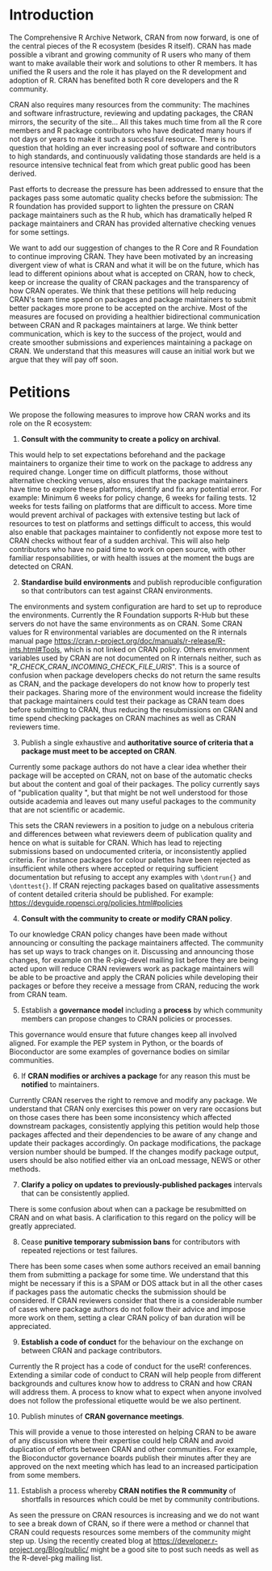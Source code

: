 # Introduction

The Comprehensive R Archive Network, CRAN from now forward, is one of the central pieces of the R ecosystem (besides R itself). 
CRAN has made possible a vibrant and growing community of R users who many of them want to make available their work and solutions to other R members. It has unified the R users and the role it has played on the R development and adoption of R. 
CRAN has benefited both R core developers and the R community. 

CRAN also requires many resources from the community: The machines and software infrastructure, reviewing and updating packages, the CRAN mirrors, the security of the site... 
All this takes much time from all the R core members and R package contributors who have dedicated many hours if not days or years to make it such a successful resource. 
There is no question that holding an ever increasing pool of software and contributors to high standards, and continuously validating those standards are held is a resource intensive technical feat from which great public good has been derived.

Past efforts to decrease the pressure has been addressed to ensure that the packages pass some automatic quality checks before the submission:
The R foundation has provided support to lighten the pressure on CRAN package maintainers such as the R hub, which has dramatically helped R package maintainers and CRAN has provided alternative checking venues for some settings. 

We want to add our suggestion of changes to the R Core and R Foundation to continue improving CRAN. 
They have been motivated by an increasing divergent view of what is CRAN and what it will be on the future, which has lead to different opinions about what is accepted on CRAN, how to check, keep or increase the quality of CRAN packages and the transparency of how CRAN operates. 
We think that these petitions will help reducing CRAN's team time spend on packages and package maintainers to submit better packages more prone to be accepted on the archive.
Most of the measures are focused on providing a healthier bidirectional communication between CRAN and R packages maintainers at large.
We think better communication, which is key to the success of the project, would and create smoother submissions and experiences maintaining a package on CRAN.
We understand that this measures will cause an initial work but we argue that they will pay off soon.

# Petitions

We propose the following measures to improve how CRAN works and its role on the R ecosystem:

1. **Consult with the community to create a policy on archival**. 

This would help to set expectations beforehand and the package maintainers to organize their time to work on the package to address any required change. Longer time on difficult platforms, those without alternative checking venues, also ensures that the package maintainers have time to explore these platforms, identify and fix any potential error. For example: Minimum 6 weeks for policy change, 6 weeks for failing tests. 12 weeks for tests failing on platforms that are difficult to access.
More time would prevent archival of packages with extensive testing but lack of resources to test on platforms and settings difficult to access, this would also enable that packages maintainer to confidently not expose more test to CRAN checks without fear of a sudden archival. This will also help contributors who have no paid time to work on open source, with other familiar responsabilities, or with health issues at the moment the bugs are detected on CRAN. 

2. **Standardise build environments** and publish reproducible configuration so that contributors can test against CRAN environments.

The environments and system configuration are hard to set up to reproduce the environments. Currently the R Foundation supports R-Hub but these servers do not have the same environments as on CRAN. 
Some CRAN values for R environmental variables are documented on the R internals manual page https://cran.r-project.org/doc/manuals/r-release/R-ints.html#Tools, which is not linked on CRAN policy. Others environment variables used by CRAN are not documented on R internals neither, such as "_R_CHECK_CRAN_INCOMING_CHECK_FILE_URIS_". This is a source of confusion when package developers checks do not return the same results as CRAN, and the package developers do not know how to properly test their packages.
Sharing more of the environment would increase the fidelity that package maintainers could test their package as CRAN team does before submitting to CRAN, thus reducing the resubmissions on CRAN and time spend checking packages on CRAN machines as well as CRAN reviewers time.  


3. Publish a single exhaustive and **authoritative source of criteria that a package must meet to be accepted on CRAN**.

Currently some package authors do not have a clear idea whether their package will be accepted on CRAN, not on base of the automatic checks but about the content and goal of their packages. The policy currently says of "publication quality ", but that might be not well understood for those outside academia and leaves out many useful packages to the community that are not scientific or academic. 

This sets the CRAN reviewers in a position to judge on a nebulous criteria and differences between what reviewers deem of publication quality and hence on what is suitable for CRAN. Which has lead to rejecting submissions based on undocumented criteria, or inconsistently applied criteria. For instance packages for colour palettes have been rejected as insufficient while others where accepted or requiring sufficient documentation but refusing to accept any examples with `\dontrun{}` and `\donttest{}`. If CRAN rejecting packages based on qualitative assessments of content detailed criteria should be published. For example: https://devguide.ropensci.org/policies.html#policies

4. **Consult with the community to create or modify CRAN policy**. 

To our knowledge CRAN policy changes have been made without announcing or consulting the package maintainers affected. The community has set up ways to track changes on it. Discussing and announcing those changes, for example on the R-pkg-devel mailing list before they are being acted upon will reduce CRAN reviewers work as package maintainers will be able to be proactive and apply the CRAN policies while developing their packages or before they receive a message from CRAN, reducing the work from CRAN team.

5. Establish a **governance model** including a **process** by which community members can propose changes to CRAN policies or processes. 

This governance would ensure that future changes keep all involved aligned. For example the PEP system in Python, or the boards of Bioconductor are some examples of governance bodies on similar communities. 

6. If **CRAN modifies or archives a package** for any reason this must be **notified** to maintainers.

Currently CRAN reserves the right to remove and modify any package. We understand that CRAN only exercises this power on very rare occasions but on those cases there has been some inconsistency which affected downstream packages, consistently applying this petition would help those packages affected and their dependencies to be aware of any change and update their packages accordingly.
On package modifications, the package version number should be bumped. If the changes modify package output, users should be also notified either via an onLoad message, NEWS or other methods.

7. **Clarify a policy on updates to previously-published packages** intervals that can be consistently applied.

There is some confusion about when can a package be resubmitted on CRAN and on what basis. A clarification to this regard on the policy will be greatly appreciated.

8. Cease **punitive temporary submission bans** for contributors with repeated rejections or test failures.

There has been some cases when some authors received an email banning them from submitting a package for some time. We understand that this might be necessary if this is a SPAM or DOS attack but in all the other cases if packages pass the automatic checks the submission should be considered. If CRAN reviewers consider that there is a considerable number of cases where package authors do not follow their advice and impose more work on them, setting a clear CRAN policy of ban duration will be appreciated.

9. **Establish a code of conduct** for the behaviour on the exchange on between CRAN and package contributors.

Currently the R project has a code of conduct for the useR! conferences. Extending a similar code of conduct to CRAN will help people from different backgrounds and cultures know how to address to CRAN and how CRAN will address them. A process to know what to expect when anyone involved does not follow the professional etiquette would be we also pertinent. 

10. Publish minutes of **CRAN governance meetings**.

This will provide a venue to those interested on helping CRAN to be aware of any discussion where their expertise could help CRAN and avoid duplication of efforts between CRAN and other communities. For example, the Bioconductor governance boards publish their minutes after they are approved on the next meeting which has lead to an increased participation from some members. 

11. Establish a process whereby **CRAN notifies the R community** of shortfalls in resources which could be met by community contributions.

As seen the pressure on CRAN resources is increasing and we do not want to see a break down of CRAN, so if there were a method or channel that CRAN could requests resources some members of the community might step up. Using the recently created blog at https://developer.r-project.org/Blog/public/ might be a good site to post such needs as well as the R-devel-pkg mailing list.
